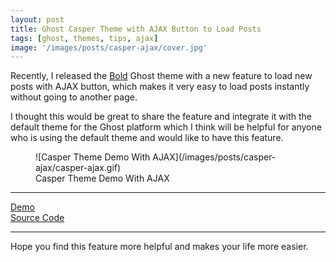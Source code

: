 ```yaml
---
layout: post
title: Ghost Casper Theme with AJAX Button to Load Posts
tags: [ghost, themes, tips, ajax]
image: '/images/posts/casper-ajax/cover.jpg'
---
```


Recently, I released the [Bold](https://themeforest.net/item/bold-blog-and-magazine-clean-ghost-theme/19663870) Ghost theme with a new feature to load new posts with AJAX button, which makes it very easy to load posts instantly without going to another page.

I thought this would be great to share the feature and integrate it with the default theme for the Ghost platform which I think will be helpful for anyone who is using the default theme and would like to have this feature.

<figure markdown='1'>
![Casper Theme Demo With AJAX](/images/posts/casper-ajax/casper-ajax.gif)
<figcaption>Casper Theme Demo With AJAX</figcaption>
</figure>

---

<div class='o-grid'>
  <div class='o-grid__col o-grid__col--2-4-m'>
    <a href='http://casper-ajax.aspirethemes.com/' target='_blank' class='c-btn c-btn--primary c-btn--full'>Demo</a>
  </div>
  <div class='o-grid__col o-grid__col--2-4-m'>
    <a href='https://github.com/aspirethemes/Casper' target='_blank' class='c-btn c-btn--secondary c-btn--full'>Source Code</a>
  </div>
</div>

---

Hope you find this feature more helpful and makes your life more easier.